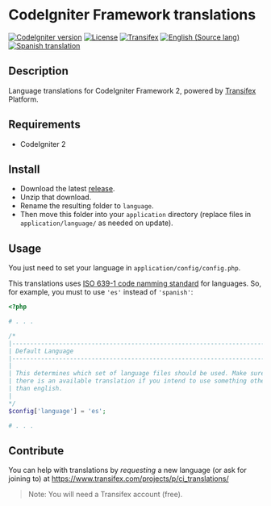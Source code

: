 # CodeIgniter Framework translations
[![CodeIgniter version](https://img.shields.io/badge/ci-v2.2.3-yellow.svg)](https://github.com/bcit-ci/CodeIgniter)
[![License](https://img.shields.io/badge/license-MIT-blue.svg)](LICENSE)
[![Transifex](https://img.shields.io/badge/powered-Transifex-blue.svg)](https://www.transifex.com/projects/p/ci_translations)
[![English (Source lang)](https://img.shields.io/badge/en-100%-green.svg)](https://www.transifex.com/projects/p/ci_translations/language/en/)
[![Spanish translation](https://img.shields.io/badge/es-51%-green.svg)](https://www.transifex.com/projects/p/ci_translations/language/es/)


## Description
Language translations for CodeIgniter Framework 2, powered by [Transifex](https://www.transifex.com/projects/p/ci_translations/) Platform.


## Requirements
- CodeIgniter 2


## Install
- Download the latest [release](https://github.com/nelson6e65/ci_language/releases).
- Unzip that download.
- Rename the resulting folder to `language`.
- Then move this folder into your `application` directory (replace files in `application/language/` as needed on update).


## Usage
You just need to set your language in `application/config/config.php`.

This translations uses [ISO 639-1 code namming standard](http://www.loc.gov/standards/iso639-2/php/code_list.php) for languages. So, for example, you must to use `'es'` instead of `'spanish'`:

```php
<?php

# . . .

/*
|--------------------------------------------------------------------------
| Default Language
|--------------------------------------------------------------------------
|
| This determines which set of language files should be used. Make sure
| there is an available translation if you intend to use something other
| than english.
|
*/
$config['language']	= 'es';

# . . .

```


## Contribute
You can help with translations by *requesting* a new language (or ask for joining to) at https://www.transifex.com/projects/p/ci_translations/

> Note: You will need a Transifex account (free).
